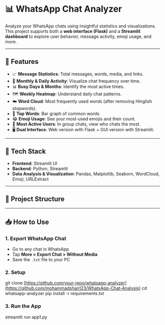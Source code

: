 # 📊 WhatsApp Chat Analyzer

Analyze your WhatsApp chats using insightful statistics and visualizations. This project supports both a **web interface (Flask)** and a **Streamlit dashboard** to explore user behavior, message activity, emoji usage, and more.

---

## 🚀 Features

- 📈 **Message Statistics**: Total messages, words, media, and links.
- 📅 **Monthly & Daily Activity**: Visualize chat frequency over time.
- 📊 **Busy Days & Months**: Identify the most active times.
- 🗺️ **Weekly Heatmap**: Understand daily chat patterns.
- ☁️ **Word Cloud**: Most frequently used words (after removing Hinglish stopwords).
- 📝 **Top Words**: Bar graph of common words.
- 😂 **Emoji Usage**: See your most-used emojis and their count.
- 👥 **Most Active Users**: In group chats, view who chats the most.
- 🖥️ **Dual Interface**: Web version with Flask + GUI version with Streamlit.

---

## 🧰 Tech Stack

- **Frontend**:  Streamlit UI
- **Backend**: Python, Streamlit
- **Data Analysis & Visualization**: Pandas, Matplotlib, Seaborn, WordCloud, Emoji, URLExtract

---

## 📂 Project Structure


---

## 📥 How to Use

### 1. Export WhatsApp Chat

- Go to any chat in WhatsApp
- Tap **More > Export Chat > Without Media**
- Save the `.txt` file to your PC

### 2. Setup


git clone [https://github.com/your-repo/whatsapp-analyzer](https://github.com/mohammadshan123/WhatsApp-Chat-Analysis)
cd whatsapp-analyzer
pip install -r requirements.txt


### 3. Run the App

streamlit run app1.py



